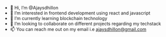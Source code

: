 - 👋 Hi, I’m @Ajaysdhillon
- 👀 I’m interested in frontend development using react and javascript
- 🌱 I’m currently learning blockchain technology
- 💞️ I’m looking to collaborate on different projects regarding my techstack 
- 📫 You can reach me out on my email i.e ajaysdhillon@gmail.com

<!---
Ajaysdhillon/Ajaysdhillon is a ✨ special ✨ repository because its `README.md` (this file) appears on your GitHub profile.
You can click the Preview link to take a look at your changes.
--->
